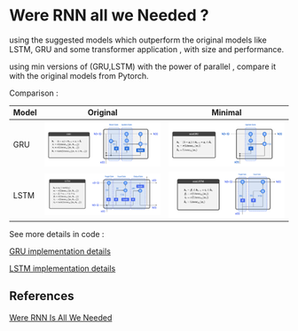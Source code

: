 # Were RNN all we Needed ?

using the suggested models which outperform the original models like LSTM, GRU and some transformer application , with size and performance.

using min versions of (GRU,LSTM) with the power of parallel , compare it with the original models from Pytorch.

Comparison :

| Model | Original | Minimal |
| --- | --- | --- |
| GRU | ![GRU](assets/GRUV.png) | ![minGRU](assets/GRUV2.png) |
| LSTM | ![LSTM](assets/LSTMV.png) | ![minLSTM](assets/LSTMV2.png) |

See more details in code :

[GRU implementation details](gru_coded_details.ipynb)

[LSTM implementation details](lstm_coded_details.ipynb)

## References

[Were RNN Is All We Needed](https://arxiv.org/pdf/2410.01201)
